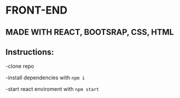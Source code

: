 # FRONT-END  
## MADE WITH REACT, BOOTSRAP, CSS, HTML

Instructions:
---
-clone repo

-install dependencies with `npm i`

-start react enviroment with `npm start`
